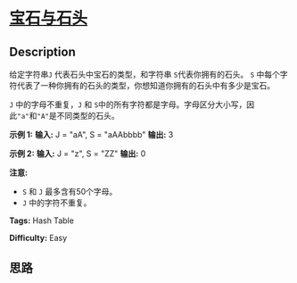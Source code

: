 # [宝石与石头][title]

## Description

 给定字符串`J` 代表石头中宝石的类型，和字符串 `S`代表你拥有的石头。 `S`
中每个字符代表了一种你拥有的石头的类型，你想知道你拥有的石头中有多少是宝石。

`J` 中的字母不重复，`J` 和 `S`中的所有字符都是字母。字母区分大小写，因此`"a"`和`"A"`是不同类型的石头。

**示例 1:**
            **输入:** J = "aA", S = "aAAbbbb"    **输出:** 3    

**示例 2:**
            **输入:** J = "z", S = "ZZ"    **输出:** 0    

**注意:**

  * `S` 和 `J` 最多含有50个字母。
  *  `J` 中的字符不重复。


**Tags:** Hash Table

**Difficulty:** Easy

## 思路

[title]: https://leetcode-cn.com/problems/jewels-and-stones

